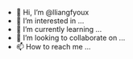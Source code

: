 - 👋 Hi, I’m @lliangfyoux
- 👀 I’m interested in ...
- 🌱 I’m currently learning ...
- 💞️ I’m looking to collaborate on ...
- 📫 How to reach me ...

<!---
lliangfyoux/lliangfyoux is a ✨ special ✨ repository because its `README.md` (this file) appears on your GitHub profile.
You can click the Preview link to take a look at your changes.
--->
